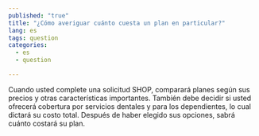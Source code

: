 ```yaml
---
published: "true"
title: "¿Cómo averiguar cuánto cuesta un plan en particular?"
lang: es
tags: question
categories: 
  - es
  - question

---
```


Cuando usted complete una solicitud SHOP, comparará planes según sus precios y otras características importantes. También debe decidir si usted ofrecerá cobertura por servicios dentales y para los dependientes, lo cual dictará su costo total. Después de haber elegido sus opciones, sabrá cuánto costará su plan.  
